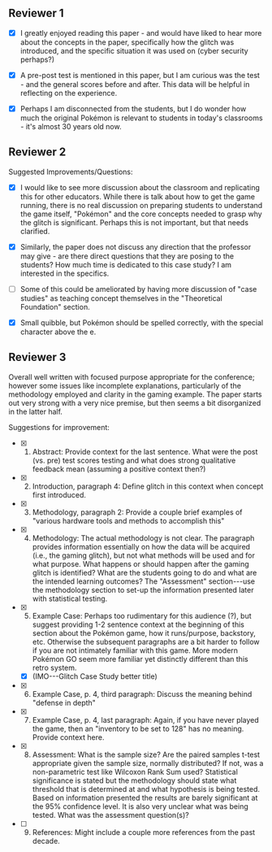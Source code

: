 ## Reviewer 1

- [x] I greatly enjoyed reading this paper - and would have liked to hear more about the concepts in the paper, specifically how the glitch was introduced, and the specific situation it was used on (cyber security perhaps?)

- [x] A pre-post test is mentioned in this paper, but I am curious was the test - and the general scores before and after. This data will be helpful in reflecting on the experience.

- [x] Perhaps I am disconnected from the students, but I do wonder how much the original Pokémon is relevant to students in today's classrooms - it's almost 30 years old now.

## Reviewer 2

Suggested Improvements/Questions:

- [x] I would like to see more discussion about the classroom and replicating this for other educators. While there is talk about how to get the game running, there is no real discussion on preparing students to understand the game itself, "Pokémon" and the core concepts needed to grasp why the glitch is significant. Perhaps this is not important, but that needs clarified.

- [x] Similarly, the paper does not discuss any direction that the professor may give - are there direct questions that they are posing to the students? How much time is dedicated to this case study? I am interested in the specifics.

- [ ] Some of this could be ameliorated by having more discussion of "case studies" as teaching concept themselves in the "Theoretical Foundation" section.

- [x] Small quibble, but Pokémon should be spelled correctly, with the special character above the e.

## Reviewer 3

Overall well written with focused purpose appropriate for the conference; however some issues like incomplete explanations, particularly of the methodology employed and clarity in the gaming example. The paper starts out very strong with a very nice premise, but then seems a bit disorganized in the latter half.

Suggestions for improvement:

- [x] 1. Abstract: Provide context for the last sentence. What were the post (vs. pre) test scores testing and what does strong qualitative feedback mean (assuming a positive context then?)

- [x] 2. Introduction, paragraph 4: Define glitch in this context when concept first introduced.

- [x] 3. Methodology, paragraph 2: Provide a couple brief examples of "various hardware tools and methods to accomplish this"

- [x] 4. Methodology: The actual methodology is not clear. The paragraph provides information essentially on how the data will be acquired (i.e., the gaming glitch), but not what methods will be used and for what purpose. What happens or should happen after the gaming glitch is identified? What are the students going to do and what are the intended learning outcomes? The "Assessment" section---use the methodology section to set-up the information presented later with statistical testing.

- [x] 5. Example Case: Perhaps too rudimentary for this audience (?), but suggest providing 1-2 sentence context at the beginning of this section about the Pokémon game, how it runs/purpose, backstory, etc. Otherwise the subsequent paragraphs are a bit harder to follow if you are not intimately familiar with this game. More modern Pokémon GO seem more familiar yet distinctly different than this retro system.
    - [x] (IMO---Glitch Case Study better title)

- [x] 6. Example Case, p. 4, third paragraph: Discuss the meaning behind "defense in depth"

- [x] 7. Example Case, p. 4, last paragraph: Again, if you have never played the game, then an "inventory to be set to 128" has no meaning. Provide context here.

- [x] 8. Assessment: What is the sample size? Are the paired samples t-test appropriate given the sample size, normally distributed? If not, was a non-parametric test like Wilcoxon Rank Sum used? Statistical significance is stated but the methodology should state what threshold that is determined at and what hypothesis is being tested. Based on information presented the results are barely significant at the 95% confidence level. It is also very unclear what was being tested. What was the assessment question(s)?

- [ ] 9. References: Might include a couple more references from the past decade.